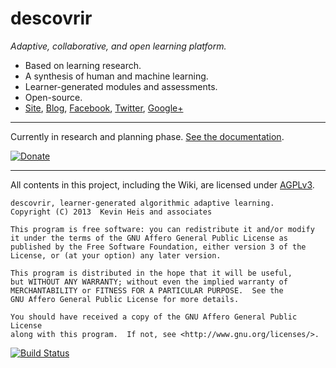 # descovrir
_Adaptive, collaborative, and open learning platform._

- Based on learning research.
- A synthesis of human and machine learning.
- Learner-generated modules and assessments.
- Open-source.
- [Site], [Blog], [Facebook], [Twitter], [Google+]

[Site]: http://descovrir.org
[Blog]: http://descovrirorg.wordpress.com/
[Facebook]: http://facebook.com/descovrir
[Twitter]: http://twitter.com/descovrirorg
[Google+]: https://plus.google.com/u/102422704401628739470/102422704401628739470

* * *

Currently in research and planning phase. [See the documentation](https://descovrir.org).

[![Donate](https://dl.dropboxusercontent.com/u/178965380/donate.png)](https://www.paypal.com/cgi-bin/webscr?cmd=_s-xclick&hosted_button_id=Q7C69Z2QYYVRC) 

* * *

All contents in this project, including the Wiki, are licensed under [AGPLv3](https://raw.github.com/heiskr/descovrir/master/license.txt).

    descovrir, learner-generated algorithmic adaptive learning.
    Copyright (C) 2013  Kevin Heis and associates

    This program is free software: you can redistribute it and/or modify
    it under the terms of the GNU Affero General Public License as
    published by the Free Software Foundation, either version 3 of the
    License, or (at your option) any later version.

    This program is distributed in the hope that it will be useful,
    but WITHOUT ANY WARRANTY; without even the implied warranty of
    MERCHANTABILITY or FITNESS FOR A PARTICULAR PURPOSE.  See the
    GNU Affero General Public License for more details.

    You should have received a copy of the GNU Affero General Public License
    along with this program.  If not, see <http://www.gnu.org/licenses/>.

[![Build Status](https://travis-ci.org/heiskr/descovrir.png?branch=master)](https://travis-ci.org/heiskr/descovrir)
